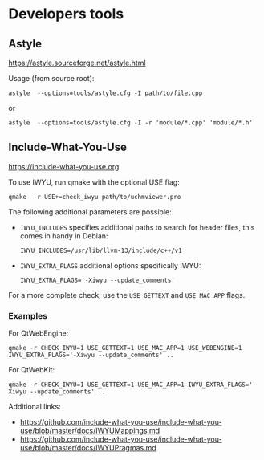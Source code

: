 Developers tools
================


Astyle
------

https://astyle.sourceforge.net/astyle.html

Usage (from source root):

    astyle  --options=tools/astyle.cfg -I path/to/file.cpp

or

    astyle  --options=tools/astyle.cfg -I -r 'module/*.cpp' 'module/*.h'


Include-What-You-Use
--------------------

https://include-what-you-use.org
    
To use IWYU, run qmake with the optional USE flag:

    qmake  -r USE+=check_iwyu path/to/uchmviewer.pro

The following additional parameters are possible:

* `IWYU_INCLUDES` specifies additional paths to search for header files,
  this comes in handy in Debian:

      IWYU_INCLUDES=/usr/lib/llvm-13/include/c++/v1

* `IWYU_EXTRA_FLAGS` additional options specifically IWYU:

      IWYU_EXTRA_FLAGS='-Xiwyu --update_comments'

For a more complete check, use the `USE_GETTEXT` and `USE_MAC_APP` flags.


### Examples

For QtWebEngine:

    qmake -r CHECK_IWYU=1 USE_GETTEXT=1 USE_MAC_APP=1 USE_WEBENGINE=1 IWYU_EXTRA_FLAGS='-Xiwyu --update_comments' ..

For QtWebKit:

    qmake -r CHECK_IWYU=1 USE_GETTEXT=1 USE_MAC_APP=1 IWYU_EXTRA_FLAGS='-Xiwyu --update_comments' ..


Additional links:

* https://github.com/include-what-you-use/include-what-you-use/blob/master/docs/IWYUMappings.md
* https://github.com/include-what-you-use/include-what-you-use/blob/master/docs/IWYUPragmas.md
